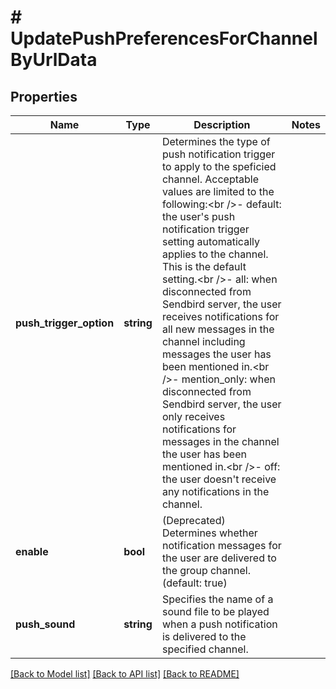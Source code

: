 # # UpdatePushPreferencesForChannelByUrlData

## Properties

Name | Type | Description | Notes
------------ | ------------- | ------------- | -------------
**push_trigger_option** | **string** | Determines the type of push notification trigger to apply to the speficied channel. Acceptable values are limited to the following:&lt;br /&gt;- default: the user&#39;s push notification trigger setting automatically applies to the channel. This is the default setting.&lt;br /&gt;- all: when disconnected from Sendbird server, the user receives notifications for all new messages in the channel including messages the user has been mentioned in.&lt;br /&gt;- mention_only: when disconnected from Sendbird server, the user only receives notifications for messages in the channel the user has been mentioned in.&lt;br /&gt;- off: the user doesn&#39;t receive any notifications in the channel. |
**enable** | **bool** | (Deprecated) Determines whether notification messages for the user are delivered to the group channel. (default: true) |
**push_sound** | **string** | Specifies the name of a sound file to be played when a push notification is delivered to the specified channel. |

[[Back to Model list]](../../README.md#models) [[Back to API list]](../../README.md#endpoints) [[Back to README]](../../README.md)
